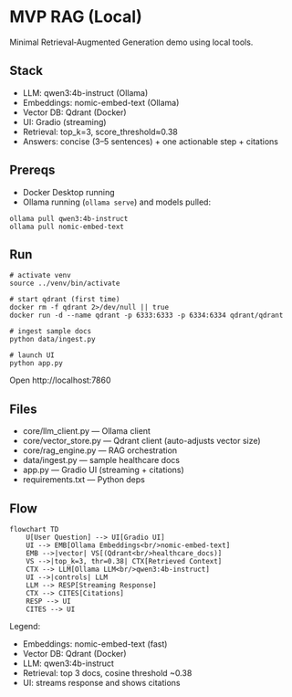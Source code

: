 # MVP RAG (Local)

Minimal Retrieval‑Augmented Generation demo using local tools.

## Stack
- LLM: qwen3:4b-instruct (Ollama)
- Embeddings: nomic-embed-text (Ollama)
- Vector DB: Qdrant (Docker)
- UI: Gradio (streaming)
- Retrieval: top_k=3, score_threshold≈0.38
- Answers: concise (3–5 sentences) + one actionable step + citations

## Prereqs
- Docker Desktop running
- Ollama running (`ollama serve`) and models pulled:
```
ollama pull qwen3:4b-instruct
ollama pull nomic-embed-text
```

## Run
```
# activate venv
source ../venv/bin/activate

# start qdrant (first time)
docker rm -f qdrant 2>/dev/null || true
docker run -d --name qdrant -p 6333:6333 -p 6334:6334 qdrant/qdrant

# ingest sample docs
python data/ingest.py

# launch UI
python app.py
```

Open http://localhost:7860

## Files
- core/llm_client.py — Ollama client
- core/vector_store.py — Qdrant client (auto-adjusts vector size)
- core/rag_engine.py — RAG orchestration
- data/ingest.py — sample healthcare docs
- app.py — Gradio UI (streaming + citations)
- requirements.txt — Python deps

## Flow
```mermaid
flowchart TD
    U[User Question] --> UI[Gradio UI]
    UI --> EMB[Ollama Embeddings<br/>nomic-embed-text]
    EMB -->|vector| VS[(Qdrant<br/>healthcare_docs)]
    VS -->|top_k=3, thr=0.38| CTX[Retrieved Context]
    CTX --> LLM[Ollama LLM<br/>qwen3:4b-instruct]
    UI -->|controls| LLM
    LLM --> RESP[Streaming Response]
    CTX --> CITES[Citations]
    RESP --> UI
    CITES --> UI
```

Legend:
- Embeddings: nomic-embed-text (fast)
- Vector DB: Qdrant (Docker)
- LLM: qwen3:4b-instruct
- Retrieval: top 3 docs, cosine threshold ~0.38
- UI: streams response and shows citations
